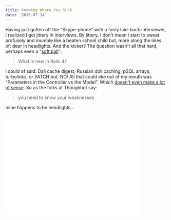 ```yaml
---
title: Knowing Where You Suck
date: '2013-07-14'
---
```



Having just gotten off the "Skype-phone" with a fairly laid-back interviewer, I realized I get jittery in interviews.
By jittery, I don't mean I start to sweat profusely and mumble like a beaten school child but, more along
the lines of: deer in headlights. And the kicker? The question wasn't all that hard, perhaps even a "[soft ball][2]":

>What is new in Rails 4?

I could of said: Dali cache digest, Russian doll caching, pSQL arrays, turbolinks, or PATCH but, NO!
All that could eke out of my mouth was "Parameters in the Controller vs the Model". Which [doesn't even make
a lot of sense][1]. So as the folks at Thoughbot say:

>you need to know your weaknesses

mine happens to be headlights...

<iframe width="420" height="315" src="//www.youtube.com/embed/rGJ0fJN10YY" frameborder="0" allowfullscreen></iframe>

[1]: http://gph.is/17ACno9
[2]: http://gph.is/13mVrQo
